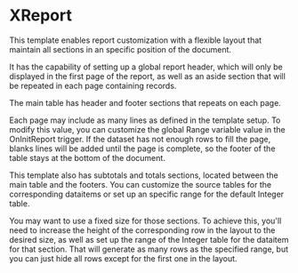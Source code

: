 <h1>XReport</h1>

This template enables report customization with a flexible layout that maintain all
sections in an specific position of the document.

It  has  the  capability  of  setting up a global report header, which will only be
displayed in the first page of the report, as well as an aside section that will be
repeated in each page containing records.

The main table has header and footer sections that repeats on each page.

Each  page may include  as many lines  as defined in the  template setup. To modify 
this value, you  can customize the global Range variable value in the  OnInitReport 
trigger. If the dataset  has not enough rows to fill the page, blanks lines will be
added until the page is complete, so the footer of the table stays at the bottom of
the document.

This  template  also  has  subtotals  and totals sections, located between the main
table  and  the  footers. You can customize the source tables for the corresponding
dataitems or set up an specific range for the default Integer table.

You  may  want to use a fixed size for those sections. To achieve this, you'll need
to  increase the height of the corresponding row in the layout to the desired size,
as well as set up the range of the Integer table for the dataitem for that section.
That  will  generate as many rows as the specified range, but you can just hide all
rows except for the first one in the layout.